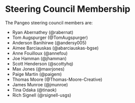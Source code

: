 # Steering Council Membership

The Pangeo steering council members are:

- Ryan Abernathey (@rabernat)
- Tom Augspurger (@TomAugspurger)
- Anderson Banihirwe (@andersy005)
- Aimee Barciauskas (@abarciauskas-bgse)
- Anne Fouilloux (@annefou)
- Joe Hamman (@jhamman)
- Scott Henderson (@scottyhq)
- Max Jones (@maxrjones)
- Paige Martin (@paigem)
- Thomas Moore (@Thomas-Moore-Creative)
- James Munroe (@jmunroe)
- Tina Odaka (@tinaok)
- Rich Signell (@rsignell-usgs)
